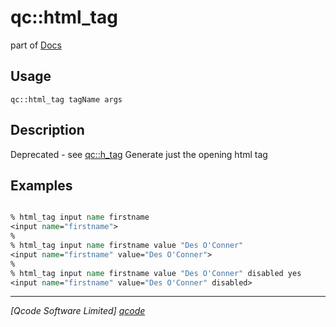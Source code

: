 qc::html_tag
============

part of [Docs](../index.md)

Usage
-----
`qc::html_tag tagName args`

Description
-----------
Deprecated - see [qc::h_tag]
Generate just the opening html tag

Examples
--------
```tcl

% html_tag input name firstname
<input name="firstname">
%
% html_tag input name firstname value "Des O'Conner"
<input name="firstname" value="Des O'Conner">
%
% html_tag input name firstname value "Des O'Conner" disabled yes
<input name="firstname" value="Des O'Conner" disabled>

```

----------------------------------
*[Qcode Software Limited] [qcode]*

[qcode]: http://www.qcode.co.uk "Qcode Software"
[qc::h_tag]: h_tag.md